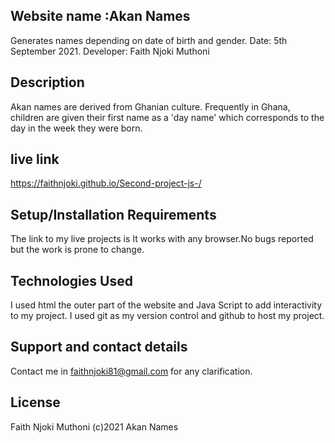 ## Website name :Akan Names
Generates names depending on date of birth and gender.
Date: 5th September 2021. 
Developer: Faith Njoki Muthoni

## Description
Akan names are derived from Ghanian culture. Frequently in Ghana, children are given their first name as a 'day name' which corresponds to the day in the week they were born.
## live link
https://faithnjoki.github.io/Second-project-js-/


## Setup/Installation Requirements
The link to my live projects is  It works with any browser.No bugs reported but the work is prone to change.

## Technologies Used
I used html the outer part of the website and Java Script to add interactivity to my project. I used git as my version control and github to host my project.

## Support and contact details
Contact me in faithnjoki81@gmail.com for any clarification.

## License
Faith Njoki Muthoni (c)2021 Akan Names